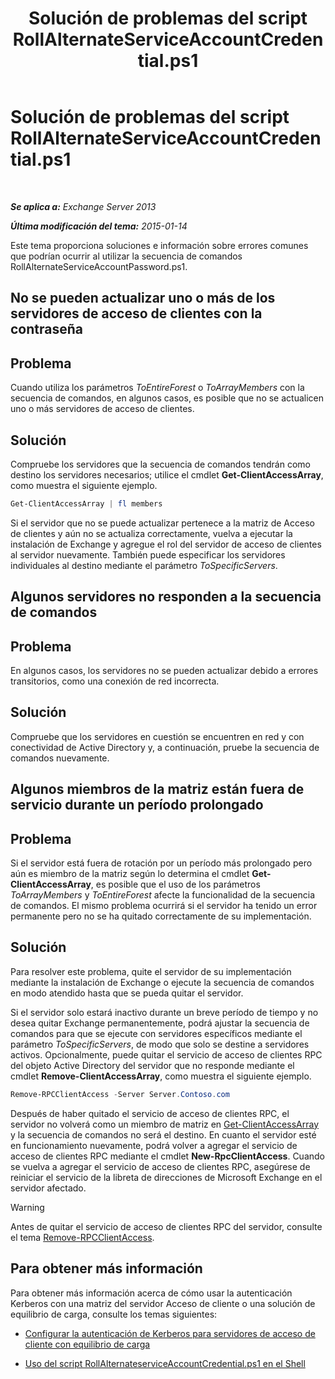 ﻿---
title: 'Solución de problemas del script RollAlternateServiceAccountCredential.ps1'
TOCTitle: Solución de problemas del script RollAlternateServiceAccountCredential.ps1
ms:assetid: 2bbf36d3-eb89-4f92-a8de-259a7cb64d62
ms:mtpsurl: https://technet.microsoft.com/es-es/library/Ff808310(v=EXCHG.150)
ms:contentKeyID: 63918677
ms.date: 05/22/2018
mtps_version: v=EXCHG.150
ms.translationtype: MT
---

# Solución de problemas del script RollAlternateServiceAccountCredential.ps1

 

_**Se aplica a:** Exchange Server 2013_

_**Última modificación del tema:** 2015-01-14_

Este tema proporciona soluciones e información sobre errores comunes que podrían ocurrir al utilizar la secuencia de comandos RollAlternateServiceAccountPassword.ps1.

## No se pueden actualizar uno o más de los servidores de acceso de clientes con la contraseña

## Problema

Cuando utiliza los parámetros *ToEntireForest* o *ToArrayMembers* con la secuencia de comandos, en algunos casos, es posible que no se actualicen uno o más servidores de acceso de clientes.

## Solución

Compruebe los servidores que la secuencia de comandos tendrán como destino los servidores necesarios; utilice el cmdlet **Get-ClientAccessArray**, como muestra el siguiente ejemplo.

```powershell
Get-ClientAccessArray | fl members
```

Si el servidor que no se puede actualizar pertenece a la matriz de Acceso de clientes y aún no se actualiza correctamente, vuelva a ejecutar la instalación de Exchange y agregue el rol del servidor de acceso de clientes al servidor nuevamente. También puede especificar los servidores individuales al destino mediante el parámetro *ToSpecificServers*.

## Algunos servidores no responden a la secuencia de comandos

## Problema

En algunos casos, los servidores no se pueden actualizar debido a errores transitorios, como una conexión de red incorrecta.

## Solución

Compruebe que los servidores en cuestión se encuentren en red y con conectividad de Active Directory y, a continuación, pruebe la secuencia de comandos nuevamente.

## Algunos miembros de la matriz están fuera de servicio durante un período prolongado

## Problema

Si el servidor está fuera de rotación por un período más prolongado pero aún es miembro de la matriz según lo determina el cmdlet **Get-ClientAccessArray**, es posible que el uso de los parámetros *ToArrayMembers* y *ToEntireForest* afecte la funcionalidad de la secuencia de comandos. El mismo problema ocurrirá si el servidor ha tenido un error permanente pero no se ha quitado correctamente de su implementación.

## Solución

Para resolver este problema, quite el servidor de su implementación mediante la instalación de Exchange o ejecute la secuencia de comandos en modo atendido hasta que se pueda quitar el servidor.

Si el servidor solo estará inactivo durante un breve período de tiempo y no desea quitar Exchange permanentemente, podrá ajustar la secuencia de comandos para que se ejecute con servidores específicos mediante el parámetro *ToSpecificServers*, de modo que solo se destine a servidores activos. Opcionalmente, puede quitar el servicio de acceso de clientes RPC del objeto Active Directory del servidor que no responde mediante el cmdlet **Remove-ClientAccessArray**, como muestra el siguiente ejemplo.

```powershell
Remove-RPCClientAccess -Server Server.Contoso.com
```

Después de haber quitado el servicio de acceso de clientes RPC, el servidor no volverá como un miembro de matriz en [Get-ClientAccessArray](https://technet.microsoft.com/es-es/library/dd297976\(v=exchg.150\)) y la secuencia de comandos no será el destino. En cuanto el servidor esté en funcionamiento nuevamente, podrá volver a agregar el servicio de acceso de clientes RPC mediante el cmdlet **New-RpcClientAccess**. Cuando se vuelva a agregar el servicio de acceso de clientes RPC, asegúrese de reiniciar el servicio de la libreta de direcciones de Microsoft Exchange en el servidor afectado.


> [!WARNING]
> Antes de quitar el servicio de acceso de clientes RPC del servidor, consulte el tema <A href="https://technet.microsoft.com/es-es/library/dd298151(v=exchg.150)">Remove-RPCClientAccess</A>.



## Para obtener más información

Para obtener más información acerca de cómo usar la autenticación Kerberos con una matriz del servidor Acceso de cliente o una solución de equilibrio de carga, consulte los temas siguientes:

  - [Configurar la autenticación de Kerberos para servidores de acceso de cliente con equilibrio de carga](configuring-kerberos-authentication-for-load-balanced-client-access-servers-exchange-2013-help.md)

  - [Uso del script RollAlternateserviceAccountCredential.ps1 en el Shell](using-the-rollalternateserviceaccountcredential-ps1-script-in-the-shell-exchange-2013-help.md)

